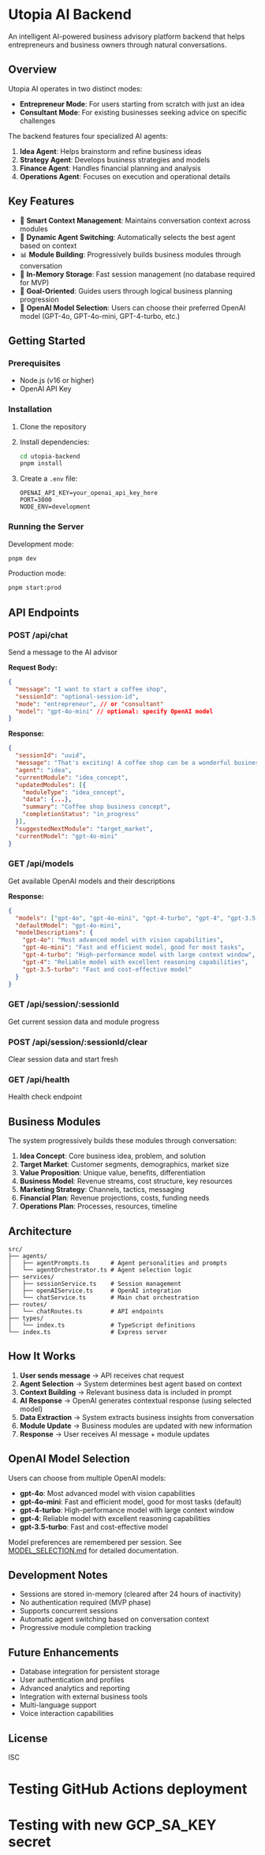# Utopia AI Backend

An intelligent AI-powered business advisory platform backend that helps entrepreneurs and business owners through natural conversations.

## Overview

Utopia AI operates in two distinct modes:

- **Entrepreneur Mode**: For users starting from scratch with just an idea
- **Consultant Mode**: For existing businesses seeking advice on specific challenges

The backend features four specialized AI agents:

1. **Idea Agent**: Helps brainstorm and refine business ideas
2. **Strategy Agent**: Develops business strategies and models
3. **Finance Agent**: Handles financial planning and analysis
4. **Operations Agent**: Focuses on execution and operational details

## Key Features

- 🧠 **Smart Context Management**: Maintains conversation context across modules
- 🔄 **Dynamic Agent Switching**: Automatically selects the best agent based on context
- 📊 **Module Building**: Progressively builds business modules through conversation
- 💾 **In-Memory Storage**: Fast session management (no database required for MVP)
- 🎯 **Goal-Oriented**: Guides users through logical business planning progression
- 🤖 **OpenAI Model Selection**: Users can choose their preferred OpenAI model (GPT-4o, GPT-4o-mini, GPT-4-turbo, etc.)

## Getting Started

### Prerequisites

- Node.js (v16 or higher)
- OpenAI API Key

### Installation

1. Clone the repository
2. Install dependencies:

   ```bash
   cd utopia-backend
   pnpm install
   ```

3. Create a `.env` file:
   ```
   OPENAI_API_KEY=your_openai_api_key_here
   PORT=3000
   NODE_ENV=development
   ```

### Running the Server

Development mode:

```bash
pnpm dev
```

Production mode:

```bash
pnpm start:prod
```

## API Endpoints

### POST /api/chat

Send a message to the AI advisor

**Request Body:**

```json
{
  "message": "I want to start a coffee shop",
  "sessionId": "optional-session-id",
  "mode": "entrepreneur", // or "consultant"
  "model": "gpt-4o-mini" // optional: specify OpenAI model
}
```

**Response:**

```json
{
  "sessionId": "uuid",
  "message": "That's exciting! A coffee shop can be a wonderful business. Let me help you explore this idea. 😊 What inspired you to think about opening a coffee shop?",
  "agent": "idea",
  "currentModule": "idea_concept",
  "updatedModules": [{
    "moduleType": "idea_concept",
    "data": {...},
    "summary": "Coffee shop business concept",
    "completionStatus": "in_progress"
  }],
  "suggestedNextModule": "target_market",
  "currentModel": "gpt-4o-mini"
}
```

### GET /api/models

Get available OpenAI models and their descriptions

**Response:**

```json
{
  "models": ["gpt-4o", "gpt-4o-mini", "gpt-4-turbo", "gpt-4", "gpt-3.5-turbo"],
  "defaultModel": "gpt-4o-mini",
  "modelDescriptions": {
    "gpt-4o": "Most advanced model with vision capabilities",
    "gpt-4o-mini": "Fast and efficient model, good for most tasks",
    "gpt-4-turbo": "High-performance model with large context window",
    "gpt-4": "Reliable model with excellent reasoning capabilities",
    "gpt-3.5-turbo": "Fast and cost-effective model"
  }
}
```

### GET /api/session/:sessionId

Get current session data and module progress

### POST /api/session/:sessionId/clear

Clear session data and start fresh

### GET /api/health

Health check endpoint

## Business Modules

The system progressively builds these modules through conversation:

1. **Idea Concept**: Core business idea, problem, and solution
2. **Target Market**: Customer segments, demographics, market size
3. **Value Proposition**: Unique value, benefits, differentiation
4. **Business Model**: Revenue streams, cost structure, key resources
5. **Marketing Strategy**: Channels, tactics, messaging
6. **Financial Plan**: Revenue projections, costs, funding needs
7. **Operations Plan**: Processes, resources, timeline

## Architecture

```
src/
├── agents/
│   ├── agentPrompts.ts      # Agent personalities and prompts
│   └── agentOrchestrator.ts # Agent selection logic
├── services/
│   ├── sessionService.ts    # Session management
│   ├── openAIService.ts     # OpenAI integration
│   └── chatService.ts       # Main chat orchestration
├── routes/
│   └── chatRoutes.ts        # API endpoints
├── types/
│   └── index.ts             # TypeScript definitions
└── index.ts                 # Express server
```

## How It Works

1. **User sends message** → API receives chat request
2. **Agent Selection** → System determines best agent based on context
3. **Context Building** → Relevant business data is included in prompt
4. **AI Response** → OpenAI generates contextual response (using selected model)
5. **Data Extraction** → System extracts business insights from conversation
6. **Module Update** → Business modules are updated with new information
7. **Response** → User receives AI message + module updates

## OpenAI Model Selection

Users can choose from multiple OpenAI models:

- **gpt-4o**: Most advanced model with vision capabilities
- **gpt-4o-mini**: Fast and efficient model, good for most tasks (default)
- **gpt-4-turbo**: High-performance model with large context window
- **gpt-4**: Reliable model with excellent reasoning capabilities
- **gpt-3.5-turbo**: Fast and cost-effective model

Model preferences are remembered per session. See [MODEL_SELECTION.md](MODEL_SELECTION.md) for detailed documentation.

## Development Notes

- Sessions are stored in-memory (cleared after 24 hours of inactivity)
- No authentication required (MVP phase)
- Supports concurrent sessions
- Automatic agent switching based on conversation context
- Progressive module completion tracking

## Future Enhancements

- Database integration for persistent storage
- User authentication and profiles
- Advanced analytics and reporting
- Integration with external business tools
- Multi-language support
- Voice interaction capabilities

## License

ISC

# Testing GitHub Actions deployment

# Testing with new GCP_SA_KEY secret
